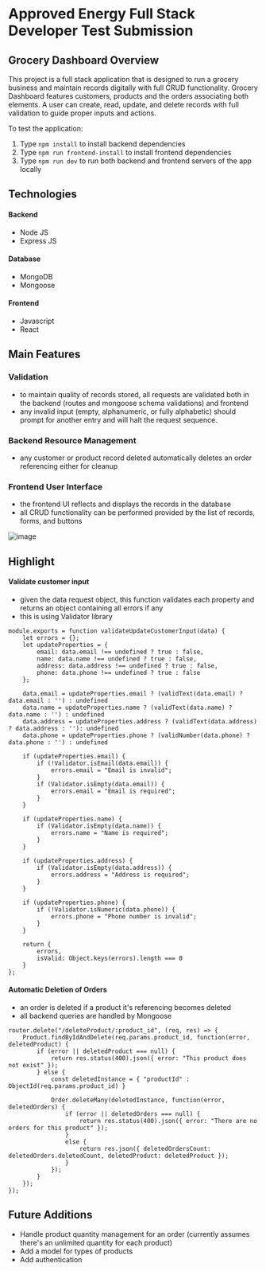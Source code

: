 # Approved Energy Full Stack Developer Test Submission

## Grocery Dashboard Overview
This project is a full stack application that is designed to run a grocery business and maintain records digitally with full CRUD functionality. Grocery Dashboard features customers, products and the orders associating both elements. A user can create, read, update, and delete records with full validation to guide proper inputs and actions.  

To test the application:
1. Type `npm install` to install backend dependencies
2. Type `npm run frontend-install` to install frontend dependencies
3. Type `npm run dev` to run both backend and frontend servers of the app locally

## Technologies
#### Backend
- Node JS
- Express JS

#### Database
- MongoDB
- Mongoose

#### Frontend
- Javascript
- React


## Main Features

### Validation

- to maintain quality of records stored, all requests are validated both in the backend (routes and mongoose schema validations) and frontend
- any invalid input (empty, alphanumeric, or fully alphabetic) should prompt for another entry and will halt the request sequence.
	
### Backend Resource Management

- any customer or product record deleted automatically deletes an order referencing either for cleanup   
	
### Frontend User Interface

- the frontend UI reflects and displays the records in the database
- all CRUD functionality can be performed provided by the list of records, forms, and buttons

![image](https://user-images.githubusercontent.com/86270564/198750581-cf3d5b8f-0596-47c0-8972-8fadd880428b.png)



## Highlight

#### Validate customer input


- given the data request object, this function validates each property and returns an object containing all errors if any
- this is using Validator library

```
module.exports = function validateUpdateCustomerInput(data) {
    let errors = {};
    let updateProperties = {
        email: data.email !== undefined ? true : false,
        name: data.name !== undefined ? true : false,
        address: data.address !== undefined ? true : false,
        phone: data.phone !== undefined ? true : false 
    };

    data.email = updateProperties.email ? (validText(data.email) ? data.email : '') : undefined
    data.name = updateProperties.name ? (validText(data.name) ? data.name : '') : undefined
    data.address = updateProperties.address ? (validText(data.address) ? data.address : ''): undefined
    data.phone = updateProperties.phone ? (validNumber(data.phone) ? data.phone : '') : undefined

    if (updateProperties.email) {
        if (!Validator.isEmail(data.email)) {
            errors.email = "Email is invalid";
        }
        if (Validator.isEmpty(data.email)) {
            errors.email = "Email is required";
        }
    }

    if (updateProperties.name) {
        if (Validator.isEmpty(data.name)) {
            errors.name = "Name is required";
        }
    }

    if (updateProperties.address) {
        if (Validator.isEmpty(data.address)) {
            errors.address = "Address is required";
        }
    }

    if (updateProperties.phone) {
        if (!Validator.isNumeric(data.phone)) {
            errors.phone = "Phone number is invalid";
        }
    }

    return {
        errors,
        isValid: Object.keys(errors).length === 0
    }
};
```
 
 
#### Automatic Deletion of Orders


- an order is deleted if a product it's referencing becomes deleted
- all backend queries are handled by Mongoose

```
router.delete("/deleteProduct/:product_id", (req, res) => {
    Product.findByIdAndDelete(req.params.product_id, function(error, deletedProduct) {
        if (error || deletedProduct === null) {
            return res.status(400).json({ error: "This product does not exist" });
        } else {
            const deletedInstance = { "productId" : ObjectId(req.params.product_id) }

            Order.deleteMany(deletedInstance, function(error, deletedOrders) {
                if (error || deletedOrders === null) {
                    return res.status(400).json({ error: "There are no orders for this product" });
                } 
                else {
                    return res.json({ deletedOrdersCount: deletedOrders.deletedCount, deletedProduct: deletedProduct });
                }
            });
        }
    });
});
```


## Future Additions
- Handle product quantity management for an order (currently assumes there's an unlimited quantity for each product)
- Add a model for types of products
- Add authentication


